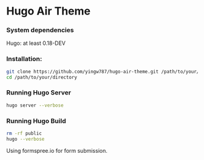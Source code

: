 # Hugo Air Theme

### System dependencies
Hugo: at least 0.18-DEV

### Installation:
```bash
git clone https://github.com/yingw787/hugo-air-theme.git /path/to/your/directory
cd /path/to/your/directory
```

### Running Hugo Server
```bash
hugo server --verbose
```

### Running Hugo Build
```bash
rm -rf public
hugo --verbose
```

Using formspree.io for form submission.
